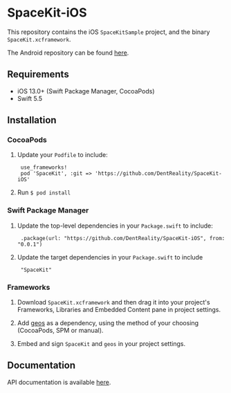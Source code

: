# SpaceKit-iOS

This repository contains the iOS `SpaceKitSample` project, and the binary `SpaceKit.xcframework`.

The Android repository can be found [here](https://github.com/DentReality/SpaceKit-Android).

## Requirements

* iOS 13.0+ (Swift Package Manager, CocoaPods)
* Swift 5.5

## Installation

### CocoaPods

1. Update your `Podfile` to include:

        use_frameworks!
        pod 'SpaceKit', :git => 'https://github.com/DentReality/SpaceKit-iOS'

2. Run `$ pod install`

### Swift Package Manager

1. Update the top-level dependencies in your `Package.swift` to include:

        .package(url: "https://github.com/DentReality/SpaceKit-iOS", from: "0.0.1")

2. Update the target dependencies in your `Package.swift` to include

        "SpaceKit"

### Frameworks

1. Download `SpaceKit.xcframework` and then drag it into your project's Frameworks, Libraries and Embedded Content pane in project settings.

2. Add [geos](https://github.com/GEOSwift/geos) as a dependency, using the method of your choosing (CocoaPods, SPM or manual).

3. Embed and sign `SpaceKit` and `geos` in your project settings. 

## Documentation

API documentation is available [here](https://dentreality.github.io/SpaceKit-iOS/documentation/spacekit/).
